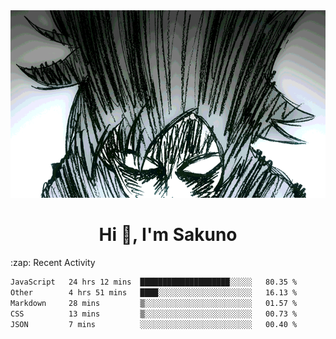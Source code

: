 <body>
<h1 align="center"></h1>
<br>
<div align="center">
<img width="auto" height="300" src="Img/mobFreakoutLonger.gif"/>
</div>
</div>
<h1 align="center">Hi 👋, I'm Sakuno</h1>
:zap: Recent Activity

<!--START_SECTION:waka-->

```txt
JavaScript   24 hrs 12 mins  ████████████████████░░░░░   80.35 %
Other        4 hrs 51 mins   ████░░░░░░░░░░░░░░░░░░░░░   16.13 %
Markdown     28 mins         ▒░░░░░░░░░░░░░░░░░░░░░░░░   01.57 %
CSS          13 mins         ▒░░░░░░░░░░░░░░░░░░░░░░░░   00.73 %
JSON         7 mins          ░░░░░░░░░░░░░░░░░░░░░░░░░   00.40 %
```

<!--END_SECTION:waka-->

